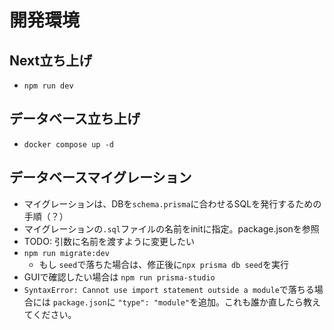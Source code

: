 # 開発環境
## Next立ち上げ 
- `npm run dev`
## データベース立ち上げ
- `docker compose up -d`
## データベースマイグレーション
- マイグレーションは、DBを`schema.prisma`に合わせるSQLを発行するための手順（？）
- マイグレーションの`.sql`ファイルの名前をinitに指定。package.jsonを参照
- TODO: 引数に名前を渡すように変更したい
- `npm run migrate:dev`
    - もし `seed`で落ちた場合は、修正後に`npx prisma db seed`を実行
- GUIで確認したい場合は `npm run prisma-studio`
- `SyntaxError: Cannot use import statement outside a module`で落ちる場合には `package.json`に `"type": "module"`を追加。これも誰か直したら教えてください。
